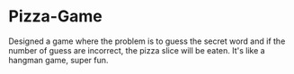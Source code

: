 # Pizza-Game
Designed a game where the problem is to guess the secret word and if the number of guess are incorrect, the pizza slice will be eaten. It's like a hangman game, super fun.
